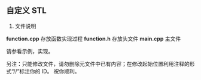 ## 自定义 STL 

1. 文件说明

**function.cpp** 存放函数实现过程
**function.h** 存放头文件
**main.cpp** 主文件

请参看示例，实现。

另注：只能修改文件，请勿删除元文件中已有内容；在修改起始位置利用注释的形式“//”标注你的 ID。
祝你顺利。
